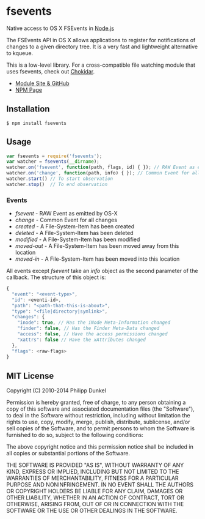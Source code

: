 # fsevents

Native access to OS X FSEvents in [Node.js](http://nodejs.org/)

The FSEvents API in OS X allows applications to register for notifications of changes to a given directory tree. It is a very fast and lightweight alternative to kqueue.

This is a low-level library. For a cross-compatible file watching module that uses fsevents, check out [Chokidar](https://www.npmjs.com/package/chokidar).

* [Module Site & GitHub](https://github.com/strongloop/fsevents)
* [NPM Page](https://npmjs.org/package/fsevents)

## Installation

```text
$ npm install fsevents
```

## Usage

```javascript
var fsevents = require('fsevents');
var watcher = fsevents(__dirname);
watcher.on('fsevent', function(path, flags, id) { }); // RAW Event as emitted by OS-X
watcher.on('change', function(path, info) { }); // Common Event for all changes
watcher.start() // To start observation
watcher.stop()  // To end observation
```

### Events

* _fsevent_ - RAW Event as emitted by OS-X
* _change_ - Common Event for all changes
* _created_ - A File-System-Item has been created
* _deleted_ - A File-System-Item has been deleted
* _modified_ - A File-System-Item has been modified
* _moved-out_ - A File-System-Item has been moved away from this location
* _moved-in_ - A File-System-Item has been moved into this location

All events except _fsevent_ take an _info_ object as the second parameter of the callback. The structure of this object is:

```javascript
{
  "event": "<event-type>",
  "id": <eventi-id>,
  "path": "<path-that-this-is-about>",
  "type": "<file|directory|symlink>",
  "changes": {
    "inode": true, // Has the iNode Meta-Information changed
    "finder": false, // Has the Finder Meta-Data changed
    "access": false, // Have the access permissions changed
    "xattrs": false // Have the xAttributes changed
  },
  "flags": <raw-flags>
}
```

## MIT License

Copyright \(C\) 2010-2014 Philipp Dunkel

Permission is hereby granted, free of charge, to any person obtaining a copy of this software and associated documentation files \(the "Software"\), to deal in the Software without restriction, including without limitation the rights to use, copy, modify, merge, publish, distribute, sublicense, and/or sell copies of the Software, and to permit persons to whom the Software is furnished to do so, subject to the following conditions:

The above copyright notice and this permission notice shall be included in all copies or substantial portions of the Software.

THE SOFTWARE IS PROVIDED "AS IS", WITHOUT WARRANTY OF ANY KIND, EXPRESS OR IMPLIED, INCLUDING BUT NOT LIMITED TO THE WARRANTIES OF MERCHANTABILITY, FITNESS FOR A PARTICULAR PURPOSE AND NONINFRINGEMENT. IN NO EVENT SHALL THE AUTHORS OR COPYRIGHT HOLDERS BE LIABLE FOR ANY CLAIM, DAMAGES OR OTHER LIABILITY, WHETHER IN AN ACTION OF CONTRACT, TORT OR OTHERWISE, ARISING FROM, OUT OF OR IN CONNECTION WITH THE SOFTWARE OR THE USE OR OTHER DEALINGS IN THE SOFTWARE.

